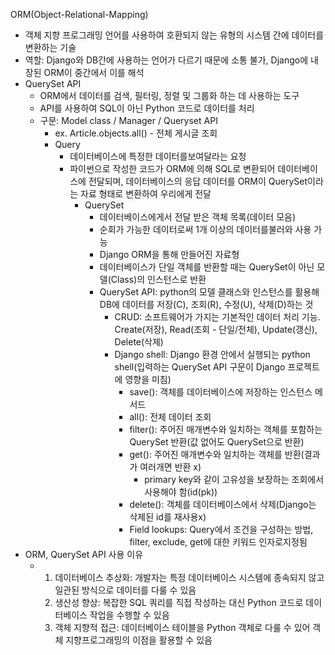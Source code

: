 ORM(Object-Relational-Mapping)
- 객체 지향 프로그래밍 언어를 사용하여 호환되지 않는 유형의 시스템 간에 데이터를 변환하는 기술
- 역할: Django와 DB간에 사용하는 언어가 다르기 때문에 소통 불가, Django에 내장된 ORM이 중간에서 이를 해석
- QuerySet API
  - ORM에서 데이터를 검색, 필터링, 정렬 및 그룹화 하는 데 사용하는 도구
  - API를 사용하여 SQL이 아닌 Python 코드로 데이터를 처리
  - 구문: Model class / Manager / Queryset API
    - ex. Article.objects.all() - 전체 게시글 조회
    - Query
      - 데이터베이스에 특정한 데이터를보여달라는 요청
      - 파이썬으로 작성한 코드가 ORM에 의해 SQL로 변환되어 데이터베이스에 전달되며, 데이터베이스의 응답 데이터를 ORM이 QuerySet이라는 자료 형태로 변환하여 우리에게 전달
        - QuerySet
          - 데이터베이스에게서 전달 받은 객체 목록(데이터 모음)
          - 순회가 가능한 데이터로써 1개 이상의 데이터를불러와 사용 가능
          - Django ORM을 통해 만들어진 자료형
          - 데이터베이스가 단일 객체를 반환할 때는 QuerySet이 아닌 모델(Class)의 인스턴스로 반환
          - QuerySet API: python의 모델 클래스와 인스턴스를 활용해 DB에 데이터를 저장(C), 조회(R), 수정(U), 삭제(D)하는 것
            - CRUD: 소프트웨어가 가지는 기본적인 데이터 처리 기능. Create(저장), Read(조회 - 단일/전체), Update(갱신), Delete(삭제)
            - Django shell: Django 환경 안에서 실행되는 python shell(입력하는 QuerySet API 구문이 Django 프로젝트에 영향을 미침)
              - save(): 객체를 데이터베이스에 저장하는 인스턴스 메서드
              - all(): 전체 데이터 조회
              - filter(): 주어진 매개변수와 일치하는 객체를 포함하는 QuerySet 반환(값 없어도 QuerySet으로 반환)
              - get(): 주어진 매개변수와 일치하는 객체를 반환(결과가 여러개면 반환 x)
                - primary key와 같이 고유성을 보장하는 조회에서 사용해야 함(id(pk))
              - delete(): 객체를 데이터베이스에서 삭제(Django는 삭제된 id를 재사용x)
              - Field lookups: Query에서 조건을 구성하는 방법, filter, exclude, get에 대한 키워드 인자로지정됨
- ORM, QuerySet API 사용 이유
  - 1. 데이터베이스 추상화: 개발자는 특정 데이터베이스 시스템에 종속되지 않고 일관된 방식으로 데이터를 다룰 수 있음
    2. 생산성 향상: 복잡한 SQL 쿼리를 직접 작성하는 대신 Python 코드로 데이터베이스 작업을 수행할 수 있음
    3. 객체 지향적 접근: 데이터베이스 테이블을 Python 객체로 다룰 수 있어 객체 지향프로그래밍의 이점을 활용할 수 있음